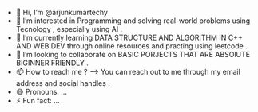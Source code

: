 - 👋 Hi, I’m @arjunkumartechy
- 👀 I’m interested in Programming and solving real-world problems using Tecnology , especially using AI . 
- 🌱 I’m currently learning DATA STRUCTURE AND ALGORITHM IN C++ AND WEB DEV through online resources and practing using leetcode . 
- 💞️ I’m looking to collaborate on BASIC PORJECTS THAT ARE ABSOlUTE BIGINNER FRIENDLY . 
- 📫 How to reach me  ? --> You can reach out to me through my email address and social handles  . 
- 😄 Pronouns: ...
- ⚡ Fun fact: ...

<!---
arjunkumartechy/arjunkumartechy is a ✨ special ✨ repository because its `README.md` (this file) appears on your GitHub profile.
You can click the Preview link to take a look at your changes.
--->
